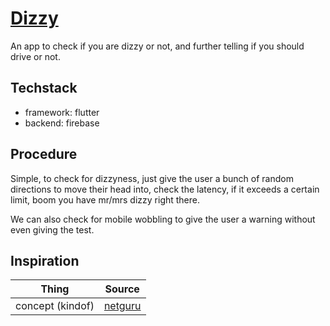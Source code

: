 # [Dizzy](https://www.mayoclinic.org/diseases-conditions/dizziness/symptoms-causes/syc-20371787)

An app to check if you are dizzy or not, and further telling if you should drive or not.

## Techstack
* framework: flutter
* backend: firebase

## Procedure
Simple, to check for dizzyness, just give the user a bunch of random directions to move their head into, check the latency, if it exceeds a certain limit, boom you have mr/mrs dizzy right there.

We can also check for mobile wobbling to give the user a warning without even giving the test.

## Inspiration
| Thing | Source|
|-------|-------|
| concept (kindof) | [netguru](https://dribbble.com/shots/11582376-Lime-Drunk-Test)|
